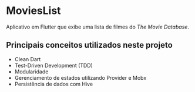 # MoviesList 

Aplicativo em Flutter que exibe uma lista de filmes do *The Movie Database*.


## Principais conceitos utilizados neste projeto

  - Clean Dart
  - Test-Driven Development (TDD)
  - Modularidade
  - Gerenciamento de estados utilizando Provider e Mobx
  - Persistência de dados com Hive
